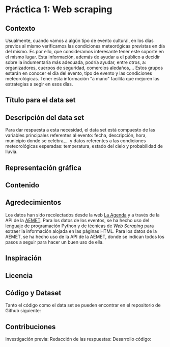 # Práctica 1: Web scraping

## Contexto
Usualmente, cuando vamos a algún tipo de evento cultural, en los días previos al mismo verificamos las condiciones meteorógicas previstas en día del mismo. Es por ello, que consideramos interesante tener este soporte en el mismo lugar. Esta información, además de ayudar a el público a decidir sobre la indumentaria más adecuada, podría ayudar, entre otros, a: organizadores, cuerpos de seguridad, comercios aledaños,... Estos grupos estarán en conocer el día del evento, tipo de evento y las condiciones meteorológicas. Tener esta información "a mano" facilita que mejoren las estrategias a segir en esos días.


## Título para el data set


## Descripción del data set
Para dar respuesta a esta necesidad, el data set está compuesto de las variables principales referentes al evento: fecha, descripción, hora, municipio donde se celebra,... y datos referentes a las condiciones meteorológicas esperadas: temperatura, estado del cielo y probabilidad de lluvia.

## Representación gráfica

## Contenido

## Agredecimientos

Los datos han sido recolectados desde la web [La Agenda](https://lagenda.org) y a través de la API de la [AEMET](https://opendata.aemet.es/dist/index.html?#!/predicciones-especificas/Predicci%C3%B3n_por_municipios_diaria_Tiempo_actual). Para los datos de los eventos, se ha hecho uso del lenguaje de programación Python y de técnicas de *Web Scraping* para extraer la información alojada en las páginas HTML. Para los datos de la AEMET, se ha hecho uso de la API de la AEMET, donde se indican todos los pasos a seguir para hacer un buen uso de ella.

## Inspiración

## Licencia

## Código y Dataset
Tanto el código como el data set se pueden encontrar en el repositorio de Github siguiente:

## Contribuciones

Investigación previa:
Redacción de las respuestas:
Desarrollo código:
